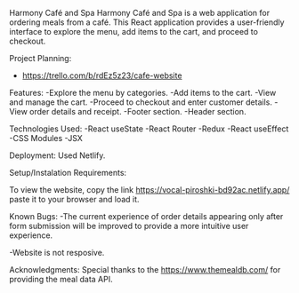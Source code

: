 Harmony Café and Spa
Harmony Café and Spa is a web application for ordering meals from a café. This React application provides a user-friendly interface to explore the menu, add items to the cart, and proceed to checkout.

Project Planning:
- https://trello.com/b/rdEz5z23/cafe-website


Features:
-Explore the menu by categories.
-Add items to the cart.
-View and manage the cart.
-Proceed to checkout and enter customer details.
-View order details and receipt.
-Footer section.
-Header section.

Technologies Used:
-React useState
-React Router
-Redux
-React useEffect
-CSS Modules
-JSX

Deployment:
Used Netlify.

Setup/Instalation Requirements:

To view the website,
copy the link https://vocal-piroshki-bd92ac.netlify.app/ paste it to your browser and load it.

Known Bugs:
-The current experience of order details appearing only after form submission will be improved to provide a more intuitive user experience.

-Website is not resposive. 

Acknowledgments:
Special thanks to the https://www.themealdb.com/ for providing the meal data API.